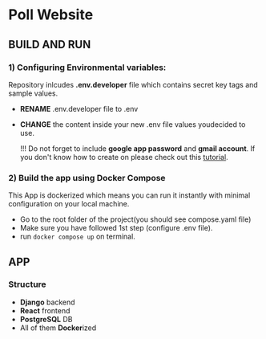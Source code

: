 # Poll Website
## BUILD AND RUN
### 1) Configuring Environmental variables:
  Repository inlcudes **.env.developer** file which contains secret key tags and sample values.
  * **RENAME** .env.developer file to .env
  * **CHANGE** the content inside your new .env file values youdecided to use.
    
    !!! Do not forget to include **google app password** and **gmail account**.
    If you don't know how to create on please check out this [tutorial](https://www.hostpapa.com/knowledgebase/how-to-create-and-use-google-app-passwords/).
### 2) Build the app using Docker Compose
  This App is dockerized which means you can run it instantly with minimal configuration on your local machine.
  -  Go to the root folder of the project(you should see compose.yaml file)
  -  Make sure you have followed 1st step (configure .env file).
  -  run `docker compose up` on terminal. 
  
## APP
### Structure
  - **Django** backend
  - **React** frontend
  - **PostgreSQL** DB
  - All of them **Docker**ized
